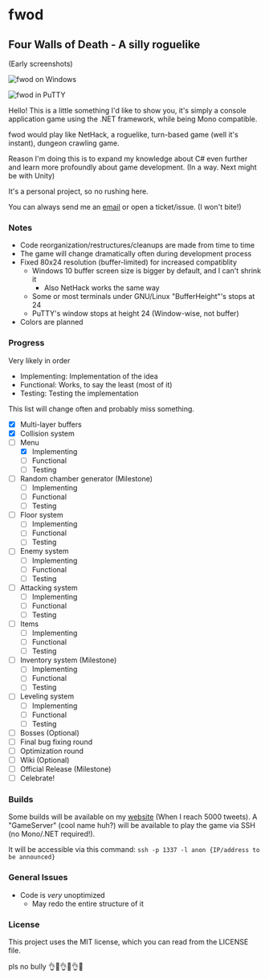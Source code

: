 # fwod
## Four Walls of Death - A silly roguelike

(Early screenshots)

![fwod on Windows](http://www.wilomgfx.net/didier/pages/fwod/img1.png)

![fwod in PuTTY](http://www.wilomgfx.net/didier/pages/fwod/img3.png)

Hello! This is a little something I'd like to show you, it's simply a console application game using the .NET framework, while being Mono compatible.

fwod would play like NetHack, a roguelike, turn-based game (well it's instant), dungeon crawling game.

Reason I'm doing this is to expand my knowledge about C# even further and learn more profoundly about game development. (In a way. Next might be with Unity)

It's a personal project, so no rushing here.

You can always send me an [email](mailto:devddstuff@gmail.com) or open a ticket/issue. (I won't bite!)

### Notes
- Code reorganization/restructures/cleanups are made from time to time
- The game will change dramatically often during development process
- Fixed 80x24 resolution (buffer-limited) for increased compatiblity
  - Windows 10 buffer screen size is bigger by default, and I can't shrink it
    - Also NetHack works the same way
  - Some or most terminals under GNU/Linux "BufferHeight"'s stops at 24
  - PuTTY's window stops at height 24 (Window-wise, not buffer)
- Colors are planned

### Progress
Very likely in order
- Implementing: Implementation of the idea
- Functional: Works, to say the least (most of it)
- Testing: Testing the implementation

This list will change often and probably miss something.

- [x] Multi-layer buffers
- [x] Collision system
- [ ] Menu
  - [x] Implementing
  - [ ] Functional
  - [ ] Testing
- [ ] Random chamber generator (Milestone)
  - [ ] Implementing
  - [ ] Functional
  - [ ] Testing
- [ ] Floor system
  - [ ] Implementing
  - [ ] Functional
  - [ ] Testing
- [ ] Enemy system
  - [ ] Implementing
  - [ ] Functional
  - [ ] Testing
- [ ] Attacking system
  - [ ] Implementing
  - [ ] Functional
  - [ ] Testing
- [ ] Items
  - [ ] Implementing
  - [ ] Functional
  - [ ] Testing
- [ ] Inventory system (Milestone)
  - [ ] Implementing
  - [ ] Functional
  - [ ] Testing
- [ ] Leveling system
  - [ ] Implementing
  - [ ] Functional
  - [ ] Testing
- [ ] Bosses (Optional)
- [ ] Final bug fixing round
- [ ] Optimization round
- [ ] Wiki (Optional)
- [ ] Official Release (Milestone)
- [ ] Celebrate!

### Builds
Some builds will be available on my [website](http://www.wilomgfx.net/didier/pages/fwod.html) (When I reach 5000 tweets).
A "GameServer" (cool name huh?) will be available to play the game via SSH (no Mono/.NET required!).

It will be accessible via this command:
``ssh -p 1337 -l anon {IP/address to be announced}``

### General Issues
- Code is _very_ unoptimized
  - May redo the entire structure of it

### License
This project uses the MIT license, which you can read from the LICENSE file.

pls no bully :ok_hand::eyes::ok_hand::eyes::ok_hand::poop:
